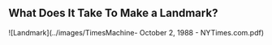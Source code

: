    What Does It Take To Make a Landmark?
   ---
![Landmark](../images/TimesMachine- October 2, 1988 - NYTimes.com.pdf)
